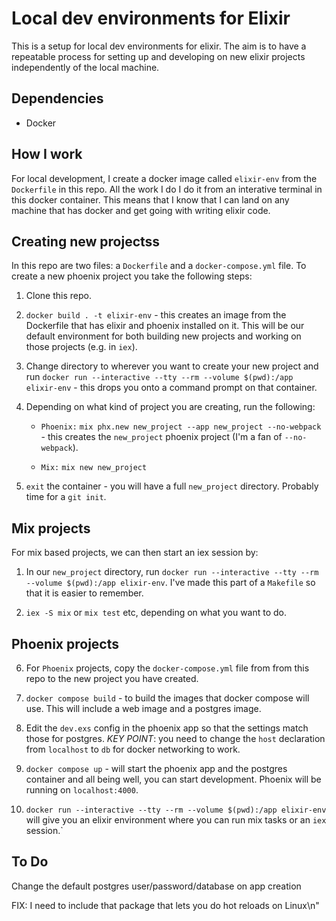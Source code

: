 # Local dev environments for Elixir

This is a setup for local dev environments for elixir. The aim is to have a repeatable process for setting up and developing on new elixir projects independently of the local machine.

## Dependencies

* Docker

## How I work

For local development, I create a docker image called `elixir-env` from the `Dockerfile` in this repo. All the work I do I do it from an interative terminal in this docker container. This means that I know that I can land on any machine that has docker and get going with writing elixir code.  

## Creating new projectss

In this repo are two files: a `Dockerfile` and a `docker-compose.yml` file. To create a new phoenix project you take the following steps:

1. Clone this repo.

2. `docker build . -t elixir-env` - this creates an image from the Dockerfile that has elixir and phoenix installed on it. This will be our default environment for both building new projects and working on those projects (e.g. in `iex`).

3. Change directory to wherever you want to create your new project and run `docker run --interactive --tty --rm --volume $(pwd):/app elixir-env` - this drops you onto a command prompt on that container. 

4. Depending on what kind of project you are creating, run the following:

    - `Phoenix:` `mix phx.new new_project --app new_project --no-webpack` - this creates the `new_project` phoenix project (I'm a fan of `--no-webpack`). 
    
    - `Mix:` `mix new new_project`  
    
5. `exit` the container - you will have a full `new_project` directory. Probably time for a `git init`. 

## Mix projects

For mix based projects, we can then start an iex session by:

1. In our `new_project` directory, run `docker run --interactive --tty --rm --volume $(pwd):/app elixir-env`. I've made this part of a `Makefile` so that it is easier to remember.

2. `iex -S mix` or `mix test` etc, depending on what you want to do.

## Phoenix projects

6. For `Phoenix` projects, copy the `docker-compose.yml` file from from this repo to the new project you have created.  

7. `docker compose build` - to build the images that docker compose will use. This will include a web image and a postgres image.

8. Edit the `dev.exs` config in the phoenix app so that the settings match those for postgres. *KEY POINT*: you need to change the `host` declaration from `localhost` to `db` for docker networking to work.

9. `docker compose up` - will start the phoenix app and the postgres container and all being well, you can start development. Phoenix will be running on `localhost:4000`.

10. `docker run --interactive --tty --rm --volume $(pwd):/app elixir-env` will give you an elixir environment where you can run mix tasks or an `iex` session.`

## To Do

Change the default postgres user/password/database on app creation

FIX: I need to include that package that lets you do hot reloads on Linux\n"
